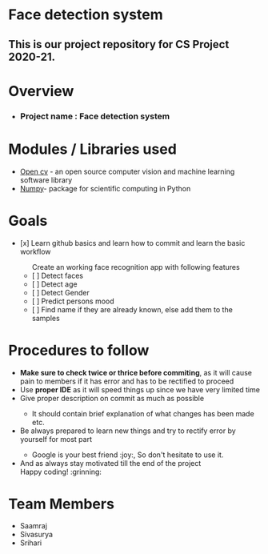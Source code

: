 # Face detection system
 
## This is our project repository for CS Project 2020-21.</h2>

# Overview

<ul>
    <li><h3>Project name : Face detection system </h3></li>
</ul>

# Modules / Libraries used 

<ul>
    <li><a href='https://opencv.org'> Open cv</a> - an open source computer vision and machine learning software library </li>
    <li><a href='https://numpy.org'> Numpy</a>- package for scientific computing in Python</li>
</ul>

# Goals

<ul>
    <li>[x] Learn github basics and learn how to commit and learn the basic workflow</li>
    <ul>Create an working face recognition app with following features
        <li> [ ] Detect faces </li>
        <li> [ ] Detect age</li>
        <li> [ ] Detect Gender</li>
        <li> [ ] Predict persons mood</li>
        <li> [ ] Find name if they are already known, else add them to the samples</li>
    </ul>
</ul>

# Procedures to follow
<ul>
    <li><b>Make sure to check twice or thrice before commiting</b>, as it will cause pain to members if it has error and has to be rectified to proceed</li>
    <li>Use <b>proper IDE</b> as it will speed things up since we have very limited time</li>
    <li>Give proper description on commit as much as possible </li>
    <ul>
        <li>It should contain brief explanation of what changes has been made etc. </li>
    </ul>
    <li>Be always prepared to learn new things and try to rectify error by yourself for most part</li>
    <ul>
        <li>Google is your best friend :joy:, So don't hesitate to use it.</li>
    </ul>
    <li>And as always stay motivated till the end of the project</li>
    Happy coding! :grinning:
</ul>

# Team Members

<ul>
    <li>Saamraj</li>
    <li>Sivasurya</li>
    <li>Srihari</li>
</ul>
